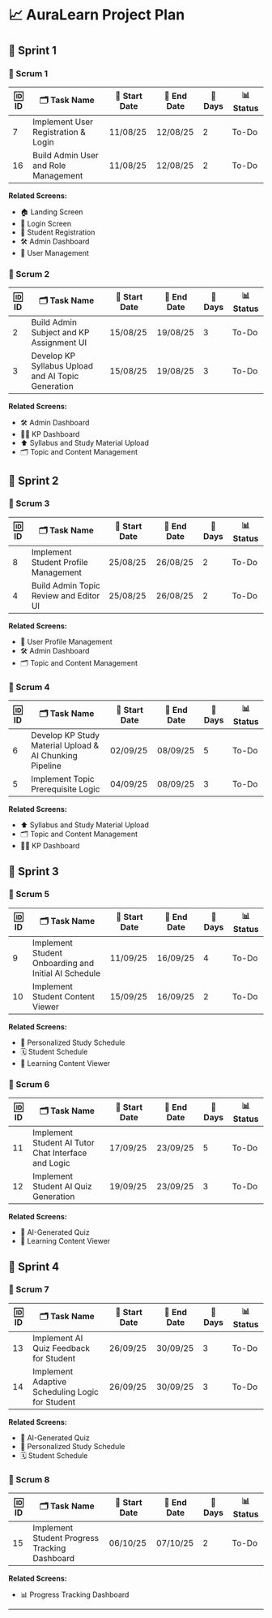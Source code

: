 # 📈 AuraLearn Project Plan

## 🚀 Sprint 1

### 📝 Scrum 1
| 🆔 ID  | 🗂️ Task Name                                         | 📅 Start Date | 📅 End Date   | 📆 Days | 📊 Status   |
|-----|---------------------------------------------------|------------|------------|------|----------|
| 7   | Implement User Registration & Login               | 11/08/25   | 12/08/25   | 2    | To-Do    |
| 16  | Build Admin User and Role Management              | 11/08/25   | 12/08/25   | 2    | To-Do    |

**Related Screens:**
- 🏠 Landing Screen
- 🔐 Login Screen
- 📝 Student Registration
- 🛠️ Admin Dashboard
- 👥 User Management

### 📝 Scrum 2
| 🆔 ID  | 🗂️ Task Name                                    | 📅 Start Date | 📅 End Date   | 📆 Days | 📊 Status   |
|-----|---------------------------------------------------|------------|------------|------|----------|
| 2   | Build Admin Subject and KP Assignment UI          | 15/08/25   | 19/08/25   | 3    | To-Do    |
| 3   | Develop KP Syllabus Upload and AI Topic Generation| 15/08/25   | 19/08/25   | 3    | To-Do    |

**Related Screens:**
- 🛠️ Admin Dashboard
- 🧑‍🏫 KP Dashboard
- ⬆️ Syllabus and Study Material Upload
- 🗂️ Topic and Content Management

## 🚀 Sprint 2

### 📝 Scrum 3
| 🆔 ID  | 🗂️ Task Name                                    | 📅 Start Date | 📅 End Date   | 📆 Days | 📊 Status   |
|-----|---------------------------------------------------|------------|------------|------|----------|
| 8   | Implement Student Profile Management              | 25/08/25   | 26/08/25   | 2    | To-Do    |
| 4   | Build Admin Topic Review and Editor UI            | 25/08/25   | 26/08/25   | 2    | To-Do    |

**Related Screens:**
- 👤 User Profile Management
- 🛠️ Admin Dashboard
- 🗂️ Topic and Content Management

### 📝 Scrum 4
| 🆔 ID  | 🗂️ Task Name                                    | 📅 Start Date | 📅 End Date   | 📆 Days | 📊 Status   |
|-----|---------------------------------------------------|------------|------------|------|----------|
| 6   | Develop KP Study Material Upload & AI Chunking Pipeline | 02/09/25 | 08/09/25 | 5    | To-Do    |
| 5   | Implement Topic Prerequisite Logic                | 04/09/25   | 08/09/25   | 3    | To-Do    |

**Related Screens:**
- ⬆️ Syllabus and Study Material Upload
- 🗂️ Topic and Content Management
- 🧑‍🏫 KP Dashboard

## 🚀 Sprint 3

### 📝 Scrum 5
| 🆔 ID  | 🗂️ Task Name                                    | 📅 Start Date | 📅 End Date   | 📆 Days | 📊 Status   |
|-----|---------------------------------------------------|------------|------------|------|----------|
| 9   | Implement Student Onboarding and Initial AI Schedule | 11/09/25 | 16/09/25 | 4    | To-Do    |
| 10  | Implement Student Content Viewer                  | 15/09/25   | 16/09/25   | 2    | To-Do    |

**Related Screens:**
- 📅 Personalized Study Schedule
- 🗓️ Student Schedule
- 📖 Learning Content Viewer

### 📝 Scrum 6
| 🆔 ID  | 🗂️ Task Name                                    | 📅 Start Date | 📅 End Date   | 📆 Days | 📊 Status   |
|-----|---------------------------------------------------|------------|------------|------|----------|
| 11  | Implement Student AI Tutor Chat Interface and Logic | 17/09/25 | 23/09/25 | 5    | To-Do    |
| 12  | Implement Student AI Quiz Generation              | 19/09/25   | 23/09/25   | 3    | To-Do    |

**Related Screens:**
- 🧠 AI-Generated Quiz
- 📖 Learning Content Viewer

## 🚀 Sprint 4

### 📝 Scrum 7
| 🆔 ID  | 🗂️ Task Name                                    | 📅 Start Date | 📅 End Date   | 📆 Days | 📊 Status   |
|-----|---------------------------------------------------|------------|------------|------|----------|
| 13  | Implement AI Quiz Feedback for Student            | 26/09/25   | 30/09/25   | 3    | To-Do    |
| 14  | Implement Adaptive Scheduling Logic for Student   | 26/09/25   | 30/09/25   | 3    | To-Do    |

**Related Screens:**
- 🧠 AI-Generated Quiz
- 📅 Personalized Study Schedule
- 🗓️ Student Schedule

### 📝 Scrum 8
| 🆔 ID  | 🗂️ Task Name                                    | 📅 Start Date | 📅 End Date   | 📆 Days | 📊 Status   |
|-----|---------------------------------------------------|------------|------------|------|----------|
| 15  | Implement Student Progress Tracking Dashboard     | 06/10/25   | 07/10/25   | 2    | To-Do    |

**Related Screens:**
- 📊 Progress Tracking Dashboard

---
